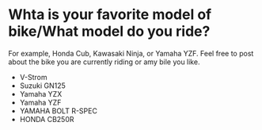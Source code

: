 # Whta is your favorite model of bike/What model do you ride?

For example, Honda Cub, Kawasaki Ninja, or Yamaha YZF.
Feel free to post about the bike you are currently riding or amy bile you like.

- V-Strom
- Suzuki GN125
- Yamaha YZX
- Yamaha YZF
- YAMAHA BOLT R-SPEC
- HONDA CB250R
